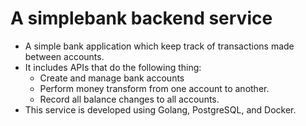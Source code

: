 # A simplebank backend service
- A simple bank application which keep track of transactions made between accounts.
- It includes APIs that do the following thing:
    - Create and manage bank accounts
    - Perform money transform from one account to another.
    - Record all balance changes to all accounts.
- This service is developed using Golang, PostgreSQL, and Docker.
 